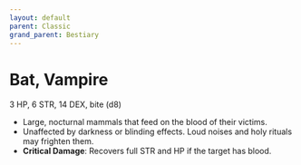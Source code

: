 ```yaml
---
layout: default
parent: Classic
grand_parent: Bestiary
---
```


# Bat, Vampire

3 HP, 6 STR, 14 DEX,  bite (d8)

- Large, nocturnal mammals that feed on the blood of their victims. 
- Unaffected by darkness or blinding effects. Loud noises and holy rituals may frighten them.
- **Critical Damage**: Recovers full STR and HP if the target has blood.
